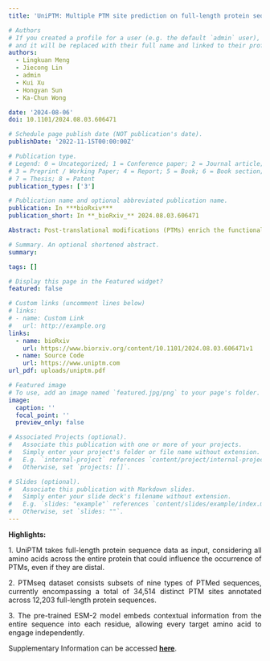 ```yaml
---
title: 'UniPTM: Multiple PTM site prediction on full-length protein sequence'

# Authors
# If you created a profile for a user (e.g. the default `admin` user), write the username (folder name) here
# and it will be replaced with their full name and linked to their profile.
authors:
  - Lingkuan Meng
  - Jiecong Lin
  - admin
  - Kui Xu
  - Hongyan Sun
  - Ka-Chun Wong

date: '2024-08-06'
doi: 10.1101/2024.08.03.606471

# Schedule page publish date (NOT publication's date).
publishDate: '2022-11-15T00:00:00Z'

# Publication type.
# Legend: 0 = Uncategorized; 1 = Conference paper; 2 = Journal article;
# 3 = Preprint / Working Paper; 4 = Report; 5 = Book; 6 = Book section;
# 7 = Thesis; 8 = Patent
publication_types: ['3']

# Publication name and optional abbreviated publication name.
publication: In ***bioRxiv***
publication_short: In **_bioRxiv_** 2024.08.03.606471

Abstract: Post-translational modifications (PTMs) enrich the functional diversity of proteins by attaching chemical groups to the side chains of amino acids. In recent years, a myriad of AI models have been proposed to predict many specific types of PTMs. However, those models typically adopt the sliding window approach to extract short and equal-length protein fragments from full-length proteins for model training. Unfortunately, such a subtle step results in the loss of long-range information from distal amino acids, which may impact the PTM formation process. In this study, we introduce UniPTM, a window-free model designed to train and test on natural and full-length protein sequences, enabling the prediction of multiple types of PTMs in a holistic manner. Moreover, we established PTMseq, the first comprehensive dataset of full-length protein sequences with annotated PTMs, to train and validate our model. UniPTM has undergone extensive validations and significantly outperforms existing models, elucidating the influence of protein sequence completeness on PTM. Consequently, UniPTM offers interpretable and biologically meaningful predictions, enhancing our understanding of protein functionally and regulation. The source code and PTMseq dataset for UniPTM are available at https://uniptm.com.

# Summary. An optional shortened abstract.
summary:

tags: []

# Display this page in the Featured widget?
featured: false

# Custom links (uncomment lines below)
# links:
# - name: Custom Link
#   url: http://example.org
links:
  - name: bioRxiv
    url: https://www.biorxiv.org/content/10.1101/2024.08.03.606471v1
  - name: Source Code
    url: https://www.uniptm.com
url_pdf: uploads/uniptm.pdf

# Featured image
# To use, add an image named `featured.jpg/png` to your page's folder.
image:
  caption: ''
  focal_point: ''
  preview_only: false

# Associated Projects (optional).
#   Associate this publication with one or more of your projects.
#   Simply enter your project's folder or file name without extension.
#   E.g. `internal-project` references `content/project/internal-project/index.md`.
#   Otherwise, set `projects: []`.

# Slides (optional).
#   Associate this publication with Markdown slides.
#   Simply enter your slide deck's filename without extension.
#   E.g. `slides: "example"` references `content/slides/example/index.md`.
#   Otherwise, set `slides: ""`.
---
```


**Highlights:**
<p style='text-align: justify;'> 1. UniPTM takes full-length protein sequence data as input, considering all amino acids across the entire protein that could influence the occurrence of PTMs, even if they are distal. </p>
<p style='text-align: justify;'> 2. PTMseq dataset consists subsets of nine types of PTMed sequences, currently encompassing a total of 34,514 distinct PTM sites annotated across 12,203 full-length protein sequences. </p>
<p style='text-align: justify;'> 3. The pre-trained ESM-2 model embeds contextual information from the entire sequence into each residue, allowing every target amino acid to engage independently. </p>

Supplementary Information can be accessed [**here**](uploads/uniptm-si.pdf).
